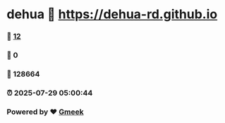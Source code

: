 # dehua :link: https://dehua-rd.github.io 
### :page_facing_up: [12](https://dehua-rd.github.io/tag.html) 
### :speech_balloon: 0 
### :hibiscus: 128664 
### :alarm_clock: 2025-07-29 05:00:44 
### Powered by :heart: [Gmeek](https://github.com/Meekdai/Gmeek)
